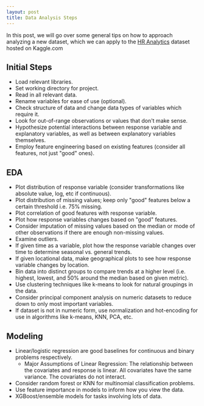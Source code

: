 ```yaml
---
layout: post 
title: Data Analysis Steps
---
```


In this post, we will go over some general tips on how to approach analyzing a new dataset, which we can apply to the [HR Analytics](https://www.kaggle.com/ludobenistant/hr-analytics) dataset hosted on Kaggle.com

## Initial Steps

* Load relevant libraries.
* Set working directory for project.
* Read in all relevant data.
* Rename variables for ease of use (optional).
* Check structure of data and change data types of variables which require it.
* Look for out-of-range observations or values that don't make sense. 
* Hypothesize potential interactions between response variable and explanatory variables, as well as between explanatory variables themselves. 
* Employ feature engineering based on existing features (consider all features, not just "good" ones).

## EDA 

* Plot distribution of response variable (consider transformations like absolute value, log, etc if continuous).
* Plot distribution of missing values; keep only "good" features below a certain threshold i.e. 75% missing.
* Plot correlation of good features with response variable. 
* Plot how response variables changes based on "good" features.
* Consider imputation of missing values based on the median or mode of other observations if there are enough non-missing values.
* Examine outliers. 
* If given time as a variable, plot how the response variable changes over time to determine seasonal vs. general trends. 
* If given locational data, make geographical plots to see how response variable changes by location. 
* Bin data into distinct groups to compare trends at a higher level (i.e. highest, lowest, and 50% around the median based on given metric).
* Use clustering techniques like k-means to look for natural groupings in the data.
* Consider principal component analysis on numeric datasets to reduce down to only most important variables.
* If dataset is not in numeric form, use normalization and hot-encoding for use in algorithms like k-means, KNN, PCA, etc.

## Modeling 

* Linear/logistic regression are good baselines for continuous and binary problems respectively.
  + Major Assumptions of Linear Regression: The relationship between the covariates and response is linear. All covariates have the same variance. The covariates do not interact.
* Consider random forest or KNN for multinomial classification problems.
* Use feature importance in models to inform how you view the data.
* XGBoost/ensemble models for tasks involving lots of data.

